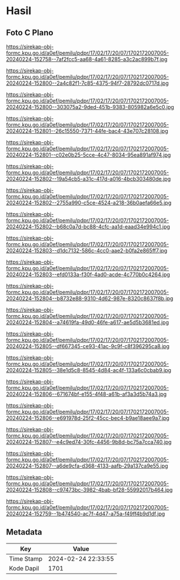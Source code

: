 # Hasil

## Foto C Plano

https://sirekap-obj-formc.kpu.go.id/a0ef/pemilu/pdpr/17/02/17/20/07/1702172007005-20240224-152758--7af2fcc5-aa68-4a61-8285-a3c2ac899b7f.jpg

https://sirekap-obj-formc.kpu.go.id/a0ef/pemilu/pdpr/17/02/17/20/07/1702172007005-20240224-152800--2a4c82f1-7c85-4375-94f7-28792dc0717d.jpg

https://sirekap-obj-formc.kpu.go.id/a0ef/pemilu/pdpr/17/02/17/20/07/1702172007005-20240224-152800--303075a2-9ded-451b-9383-805982a6e5c0.jpg

https://sirekap-obj-formc.kpu.go.id/a0ef/pemilu/pdpr/17/02/17/20/07/1702172007005-20240224-152801--26c15550-7371-44fe-bac4-43e707c28108.jpg

https://sirekap-obj-formc.kpu.go.id/a0ef/pemilu/pdpr/17/02/17/20/07/1702172007005-20240224-152801--c02e0b25-5cce-4c47-8034-95ea891af974.jpg

https://sirekap-obj-formc.kpu.go.id/a0ef/pemilu/pdpr/17/02/17/20/07/1702172007005-20240224-152802--19a54cb5-a31c-417d-a016-4bcb303480de.jpg

https://sirekap-obj-formc.kpu.go.id/a0ef/pemilu/pdpr/17/02/17/20/07/1702172007005-20240224-152802--2755a990-c5ce-4524-a218-36b0aefa66e5.jpg

https://sirekap-obj-formc.kpu.go.id/a0ef/pemilu/pdpr/17/02/17/20/07/1702172007005-20240224-152802--b68c0a7d-bc88-4cfc-aa1d-eaad34e994c1.jpg

https://sirekap-obj-formc.kpu.go.id/a0ef/pemilu/pdpr/17/02/17/20/07/1702172007005-20240224-152803--d1dc7132-586c-4cc0-aae2-b0fa2e865ff7.jpg

https://sirekap-obj-formc.kpu.go.id/a0ef/pemilu/pdpr/17/02/17/20/07/1702172007005-20240224-152803--efd0133a-f30f-4ad0-acde-4c770b0c4264.jpg

https://sirekap-obj-formc.kpu.go.id/a0ef/pemilu/pdpr/17/02/17/20/07/1702172007005-20240224-152804--b8732e88-9310-4d62-987e-8320c8637f8b.jpg

https://sirekap-obj-formc.kpu.go.id/a0ef/pemilu/pdpr/17/02/17/20/07/1702172007005-20240224-152804--a74619fa-49d0-46fe-a617-ae5d5b3681ed.jpg

https://sirekap-obj-formc.kpu.go.id/a0ef/pemilu/pdpr/17/02/17/20/07/1702172007005-20240224-152805--df667345-ce93-41ac-9c9f-c8f396295ca8.jpg

https://sirekap-obj-formc.kpu.go.id/a0ef/pemilu/pdpr/17/02/17/20/07/1702172007005-20240224-152805--38e1d5c8-8545-4d84-ac4f-133a6c0cbab9.jpg

https://sirekap-obj-formc.kpu.go.id/a0ef/pemilu/pdpr/17/02/17/20/07/1702172007005-20240224-152806--671674bf-e155-4f48-a61b-af3a3d5b74a3.jpg

https://sirekap-obj-formc.kpu.go.id/a0ef/pemilu/pdpr/17/02/17/20/07/1702172007005-20240224-152806--e691978d-25f2-45cc-bec4-b9ae18aee9a7.jpg

https://sirekap-obj-formc.kpu.go.id/a0ef/pemilu/pdpr/17/02/17/20/07/1702172007005-20240224-152807--e4c9ed74-30fc-4456-9b8d-bc75a7cca740.jpg

https://sirekap-obj-formc.kpu.go.id/a0ef/pemilu/pdpr/17/02/17/20/07/1702172007005-20240224-152807--a6de9cfa-d368-4133-aafb-29a137ca9e55.jpg

https://sirekap-obj-formc.kpu.go.id/a0ef/pemilu/pdpr/17/02/17/20/07/1702172007005-20240224-152808--c97473bc-3982-4bab-bf28-55992017b464.jpg

https://sirekap-obj-formc.kpu.go.id/a0ef/pemilu/pdpr/17/02/17/20/07/1702172007005-20240224-152759--1b474540-ac7f-4d47-a75a-f49ff4b9d1df.jpg


## Metadata

| Key        | Value               |
| ---------- | ------------------- |
| Time Stamp | 2024-02-24 22:33:55 |
| Kode Dapil | 1701                |



